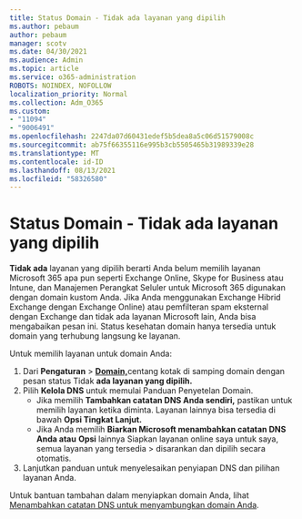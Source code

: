 ```yaml
---
title: Status Domain - Tidak ada layanan yang dipilih
ms.author: pebaum
author: pebaum
manager: scotv
ms.date: 04/30/2021
ms.audience: Admin
ms.topic: article
ms.service: o365-administration
ROBOTS: NOINDEX, NOFOLLOW
localization_priority: Normal
ms.collection: Adm_O365
ms.custom:
- "11094"
- "9006491"
ms.openlocfilehash: 2247da07d60431edef5b5dea8a5c06d51579008c
ms.sourcegitcommit: ab75f66355116e995b3cb5505465b31989339e28
ms.translationtype: MT
ms.contentlocale: id-ID
ms.lasthandoff: 08/13/2021
ms.locfileid: "58326580"
---
```

# <a name="domain-status---no-services-selected"></a>Status Domain - Tidak ada layanan yang dipilih

**Tidak ada** layanan yang dipilih berarti Anda belum memilih layanan Microsoft 365 apa pun seperti Exchange Online, Skype for Business atau Intune, dan Manajemen Perangkat Seluler untuk Microsoft 365 digunakan dengan domain kustom Anda. Jika Anda menggunakan Exchange Hibrid Exchange dengan Exchange Online) atau pemfilteran spam eksternal dengan Exchange dan tidak ada layanan Microsoft lain, Anda bisa mengabaikan pesan ini. Status kesehatan domain hanya tersedia untuk domain yang terhubung langsung ke layanan.

Untuk memilih layanan untuk domain Anda:

1. Dari **Pengaturan**  >  [**Domain,**](https://admin.microsoft.com/Adminportal/Home)centang kotak di samping domain dengan pesan status Tidak **ada layanan yang dipilih.**
1. Pilih **Kelola DNS** untuk memulai Panduan Penyetelan Domain.
    - Jika memilih **Tambahkan catatan DNS Anda sendiri,** pastikan untuk memilih layanan ketika diminta. Layanan lainnya bisa tersedia di bawah **Opsi Tingkat Lanjut.**
    - Jika Anda memilih **Biarkan Microsoft menambahkan catatan DNS Anda atau** **Opsi** lainnya Siapkan layanan online saya untuk saya, semua layanan yang tersedia  >   disarankan dan dipilih secara otomatis.
1. Lanjutkan panduan untuk menyelesaikan penyiapan DNS dan pilihan layanan Anda.
 
Untuk bantuan tambahan dalam menyiapkan domain Anda, lihat [Menambahkan catatan DNS untuk menyambungkan domain Anda](https://docs.microsoft.com/microsoft-365/admin/get-help-with-domains/create-dns-records-at-any-dns-hosting-provider).


